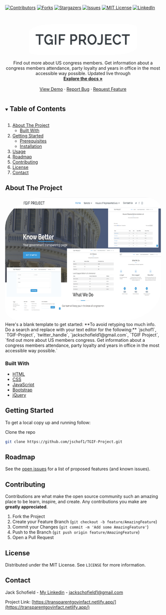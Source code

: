 <!--
*** Thanks for checking out the Best-README-Template. If you have a suggestion
*** that would make this better, please fork the repo and create a pull request
*** or simply open an issue with the tag "enhancement".
*** Thanks again! Now go create something AMAZING! :D
***
***
***
*** To avoid retyping too much info. Do a search and replace for the following:
*** jschof1, TGIF-Project, twitter_handle, jackschofield1@gmail.com, TGIF Project, find out more about US members congress. Get information about a congress members attendance, party loyalty and years in office in the most accessible way possible.
-->



<!-- PROJECT SHIELDS -->
<!--
*** I'm using markdown "reference style" links for readability.
*** Reference links are enclosed in brackets [ ] instead of parentheses ( ).
*** See the bottom of this document for the declaration of the reference variables
*** for contributors-url, forks-url, etc. This is an optional, concise syntax you may use.
*** https://www.markdownguide.org/basic-syntax/#reference-style-links
-->
[![Contributors][contributors-shield]][contributors-url]
[![Forks][forks-shield]][forks-url]
[![Stargazers][stars-shield]][stars-url]
[![Issues][issues-shield]][issues-url]
[![MIT License][license-shield]][license-url]
[![LinkedIn][linkedin-shield]][linkedin-url]



<!-- PROJECT LOGO -->
<br />
<p align="center">
  <a href="https://github.com/jschof1/TGIF-Project">
    <img style="border-radius: 25% 10%;" src="./assets/img/Screenshot 2021-03-02 at 14.09.52.png" alt="Logo" width="350" height="100">
  </a>

  <p align="center">
    Find out more about US congress members. Get information about a congress members attendance, party loyalty and years in office in the most accessible way possible. Updated live through 
    <br />
    <a href="https://github.com/jschof1/TGIF-Project"><strong>Explore the docs »</strong></a>
    <br />
    <br />
    <a href="https://github.com/jschof1/TGIF-Project">View Demo</a>
    ·
    <a href="https://github.com/jschof1/TGIF-Project/issues">Report Bug</a>
    ·
    <a href="https://github.com/jschof1/TGIF-Project/issues">Request Feature</a>
  </p>
</p>



<!-- TABLE OF CONTENTS -->
<details open="open">
  <summary><h2 style="display: inline-block">Table of Contents</h2></summary>
  <ol>
    <li>
      <a href="#about-the-project">About The Project</a>
      <ul>
        <li><a href="#built-with">Built With</a></li>
      </ul>
    </li>
    <li>
      <a href="#getting-started">Getting Started</a>
      <ul>
        <li><a href="#prerequisites">Prerequisites</a></li>
        <li><a href="#installation">Installation</a></li>
      </ul>
    </li>
    <li><a href="#usage">Usage</a></li>
    <li><a href="#roadmap">Roadmap</a></li>
    <li><a href="#contributing">Contributing</a></li>
    <li><a href="#license">License</a></li>
    <li><a href="#contact">Contact</a></li>
  </ol>
</details>



<!-- ABOUT THE PROJECT -->
## About The Project
<div stlye="align: center-align">
 <a href="https://transparentgovinfact.netlify.app/">
    <img style="border-radius: 25% 10%;" src="./assets/img/TGIFPortfollio.png" alt="Screens" width="600" height="400">
  </a>
</div>
Here's a blank template to get started:
**To avoid retyping too much info. Do a search and replace with your text editor for the following:**
`jschof1`, `TGIF-Project`, `twitter_handle`, `jackschofield1@gmail.com`, `TGIF Project`, `find out more about US members congress. Get information about a congress members attendance, party loyalty and years in office in the most accessible way possible.`


### Built With

* [HTML](https://developer.mozilla.org/en-US/docs/Web/HTML)
* [CSS](https://developer.mozilla.org/en-US/docs/Web/CSS)
* [JavaScript](https://developer.mozilla.org/en-US/docs/Web/JavaScript)
* [Bootstrap](https://getbootstrap.com/)
* [jQuery](https://code.jquery.com/)


<!-- GETTING STARTED -->
## Getting Started

To get a local copy up and running follow: 

Clone the repo
   ```sh
   git clone https://github.com/jschof1/TGIF-Project.git
   ```

<!-- ROADMAP -->
## Roadmap

See the [open issues](https://github.com/jschof1/TGIF-Project/issues) for a list of proposed features (and known issues).


<!-- CONTRIBUTING -->
## Contributing

Contributions are what make the open source community such an amazing place to be learn, inspire, and create. Any contributions you make are **greatly appreciated**.

1. Fork the Project
2. Create your Feature Branch (`git checkout -b feature/AmazingFeature`)
3. Commit your Changes (`git commit -m 'Add some AmazingFeature'`)
4. Push to the Branch (`git push origin feature/AmazingFeature`)
5. Open a Pull Request



<!-- LICENSE -->
## License

Distributed under the MIT License. See `LICENSE` for more information.



<!-- CONTACT -->
## Contact

Jack Schofield - [My Linkedin](https://www.linkedin.com/in/jack-schofield-developer) - jackschofield1@gmail.com

Project Link: [https://transparentgovinfact.netlify.app/](https://transparentgovinfact.netlify.app/)


<!-- MARKDOWN LINKS & IMAGES -->
<!-- https://www.markdownguide.org/basic-syntax/#reference-style-links -->
[contributors-shield]: https://img.shields.io/github/contributors/jschof1/repo.svg?style=for-the-badge
[contributors-url]: https://github.com/jschof1/repo/graphs/contributors
[forks-shield]: https://img.shields.io/github/forks/jschof1/repo.svg?style=for-the-badge
[forks-url]: https://github.com/jschof1/repo/network/members
[stars-shield]: https://img.shields.io/github/stars/jschof1/repo.svg?style=for-the-badge
[stars-url]: https://github.com/jschof1/repo/stargazers
[issues-shield]: https://img.shields.io/github/issues/jschof1/repo.svg?style=for-the-badge
[issues-url]: https://github.com/jschof1/repo/issues
[license-shield]: https://img.shields.io/github/license/jschof1/repo.svg?style=for-the-badge
[license-url]: https://github.com/jschof1/repo/blob/master/LICENSE.txt
[linkedin-shield]: https://img.shields.io/badge/-LinkedIn-black.svg?style=for-the-badge&logo=linkedin&colorB=555
[linkedin-url]: https://linkedin.com/in/jschof1
